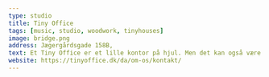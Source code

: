 ```yaml
---
type: studio
title: Tiny Office
tags: [music, studio, woodwork, tinyhouses]
image: bridge.png
address: Jægergårdsgade 158B,
text: Et Tiny Office er et lille kontor på hjul. Men det kan også være meget andet og mere end det. Faktisk er et Tiny Office lige præcis det, du gerne vil have det til at være. Vi bygger alt på hjul – i dialog med dig og efter dine ønsker og mål.
website: https://tinyoffice.dk/da/om-os/kontakt/
---
```

